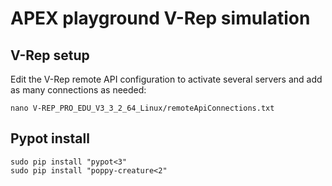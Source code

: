 # APEX playground V-Rep simulation

## V-Rep setup

Edit the V-Rep remote API configuration to activate several servers and add as many connections as needed:
```
nano V-REP_PRO_EDU_V3_3_2_64_Linux/remoteApiConnections.txt
```

## Pypot install
```
sudo pip install "pypot<3"
sudo pip install "poppy-creature<2"
```

